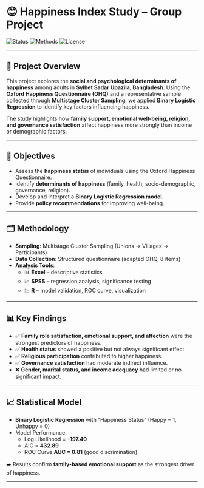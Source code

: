 # 😊 Happiness Index Study – Group Project

![Status](https://img.shields.io/badge/Project-Final--Year-blue)
![Methods](https://img.shields.io/badge/Methods-Logistic%20Regression%20%7C%20Sampling%20%7C%20SPSS%20%7C%20R-green)
![License](https://img.shields.io/badge/License-Academic-lightgrey)

---

## 📌 Project Overview
This project explores the **social and psychological determinants of happiness** among adults in **Sylhet Sadar Upazila, Bangladesh**. Using the **Oxford Happiness Questionnaire (OHQ)** and a representative sample collected through **Multistage Cluster Sampling**, we applied **Binary Logistic Regression** to identify key factors influencing happiness.  

The study highlights how **family support, emotional well-being, religion, and governance satisfaction** affect happiness more strongly than income or demographic factors.

---

## 🎯 Objectives
- Assess the **happiness status** of individuals using the Oxford Happiness Questionnaire.  
- Identify **determinants of happiness** (family, health, socio-demographic, governance, religion).  
- Develop and interpret a **Binary Logistic Regression model**.  
- Provide **policy recommendations** for improving well-being.  

---

## 🗂️ Methodology
- **Sampling**: Multistage Cluster Sampling (Unions → Villages → Participants)  
- **Data Collection**: Structured questionnaire (adapted OHQ, 8 items)  
- **Analysis Tools**:  
  - 📊 **Excel** – descriptive statistics  
  - 📈 **SPSS** – regression analysis, significance testing  
  - 📉 **R** – model validation, ROC curve, visualization  

---

## 📊 Key Findings
- ✅ **Family role satisfaction, emotional support, and affection** were the strongest predictors of happiness.  
- ✅ **Health status** showed a positive but not always significant effect.  
- ✅ **Religious participation** contributed to higher happiness.  
- ✅ **Governance satisfaction** had moderate indirect influence.  
- ❌ **Gender, marital status, and income adequacy** had limited or no significant impact.  

---

## 📈 Statistical Model
- **Binary Logistic Regression** with “Happiness Status” (Happy = 1, Unhappy = 0)  
- Model Performance:  
  - Log Likelihood = **-197.40**  
  - AIC = **432.89**  
  - ROC Curve **AUC = 0.81** (good discrimination)  

➡️ Results confirm **family-based emotional support** as the strongest driver of happiness.  

---


